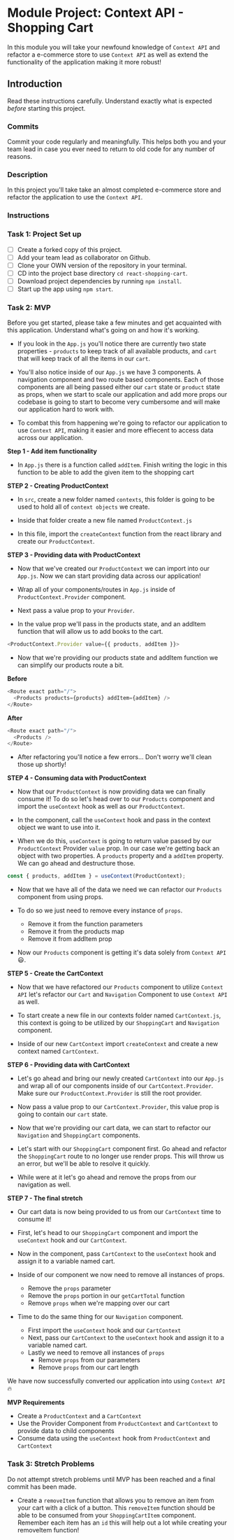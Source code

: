 # Module Project: Context API - Shopping Cart

In this module you will take your newfound knowledge of `Context API` and refactor a e-commerce store to use `Context API` as well as extend the functionality of the application making it more robust!

## Introduction

Read these instructions carefully. Understand exactly what is expected _before_ starting this project.

### Commits

Commit your code regularly and meaningfully. This helps both you and your team lead in case you ever need to return to old code for any number of reasons.

### Description

In this project you'll take take an almost completed e-commerce store and refactor the application to use the `Context API`.

### Instructions

### Task 1: Project Set up

- [ ] Create a forked copy of this project.
- [ ] Add your team lead as collaborator on Github.
- [ ] Clone your OWN version of the repository in your terminal.
- [ ] CD into the project base directory `cd react-shopping-cart`.
- [ ] Download project dependencies by running `npm install`.
- [ ] Start up the app using `npm start`.

### Task 2: MVP

Before you get started, please take a few minutes and get acquainted with this application. Understand what's going on and how it's working.

- If you look in the `App.js` you'll notice there are currently two state properties - `products` to keep track of all available products, and `cart` that will keep track of all the items in our `cart`.

- You'll also notice inside of our `App.js` we have 3 components. A navigation component and two route based components. Each of those components are all being passed either our `cart` state or `product` state as props, when we start to scale our application and add more props our codebase is going to start to become very cumbersome and will make our application hard to work with.

- To combat this from happening we're going to refactor our application to use `Context API`, making it easier and more effiecent to access data across our application.

**Step 1 - Add item functionality**

- In `App.js` there is a function called `addItem`. Finish writing the logic in this function to be able to add the given item to the shopping cart

**STEP 2 - Creating ProductContext**

- In `src`, create a new folder named `contexts`, this folder is going to be used to hold all of `context objects` we create.

- Inside that folder create a new file named `ProductContext.js`

- In this file, import the `createContext` function from the react library and create our `ProductContext`.

**STEP 3 - Providing data with ProductContext**

- Now that we've created our `ProductContext` we can import into our `App.js`. Now we can start providing data across our application!

- Wrap all of your components/routes in `App.js` inside of `ProductContext.Provider` component.

- Next pass a value prop to your `Provider`.

- In the value prop we'll pass in the products state, and an addItem function that will allow us to add books to the cart.

```js
<ProductContext.Provider value={{ products, addItem }}>
```

- Now that we're providing our products state and addItem function we can simplify our products route a bit.

**Before**

```js
<Route exact path="/">
  <Products products={products} addItem={addItem} />
</Route>
```

**After**

```js
<Route exact path="/">
  <Products />
</Route>
```

- After refactoring you'll notice a few errors... Don't worry we'll clean those up shortly!

**STEP 4 - Consuming data with ProductContext**

- Now that our `ProductContext` is now providing data we can finally consume it! To do so let's head over to our `Products` component and import the `useContext` hook as well as our `ProductContext`.

- In the component, call the `useContext` hook and pass in the context object we want to use into it.

- When we do this, `useContext` is going to return value passed by our `ProductContext` Provider `value` prop. In our case we're getting back an object with two properties. A `products` property and a `addItem` property. We can go ahead and destructure those.

```js
const { products, addItem } = useContext(ProductContext);
```

- Now that we have all of the data we need we can refactor our `Products` component from using props.

- To do so we just need to remove every instance of `props`.

  - Remove it from the function parameters
  - Remove it from the products map
  - Remove it from addItem prop

- Now our `Products` component is getting it's data solely from `Context API` 😃.

**STEP 5 - Create the CartContext**

- Now that we have refactored our `Products` component to utilize `Context API` let's refactor our `Cart` and `Navigation` Component to use `Context API` as well.

- To start create a new file in our contexts folder named `CartContext.js`, this context is going to be utilized by our `ShoppingCart` and `Navigation` component.

- Inside of our new `CartContext` import `createContext` and create a new context named `CartContext`.

**STEP 6 - Providing data with CartContext**

- Let's go ahead and bring our newly created `CartContext` into our `App.js` and wrap all of our components inside of our `CartContext.Provider`. Make sure our `ProductContext.Provider` is still the root provider.

- Now pass a value prop to our `CartContext.Provider`, this value prop is going to contain our `cart` state.

- Now that we're providing our cart data, we can start to refactor our `Navigation` and `ShoppingCart` components.

- Let's start with our `ShoppingCart` component first. Go ahead and refactor the `ShoppingCart` route to no longer use render props. This will throw us an error, but we'll be able to resolve it quickly.

- While were at it let's go ahead and remove the props from our navigation as well.

**STEP 7 - The final stretch**

- Our cart data is now being provided to us from our `CartContext` time to consume it!

- First, let's head to our `ShoppingCart` component and import the `useContext` hook and our `CartContext`.

- Now in the component, pass `CartContext` to the `useContext` hook and assign it to a variable named cart.

- Inside of our component we now need to remove all instances of props.

  - Remove the `props` parameter
  - Remove the `props` portion in our `getCartTotal` function
  - Remove `props` when we're mapping over our cart

- Time to do the same thing for our `Navigation` component.
  - First import the `useContext` hook and our `CartContext`
  - Next, pass our `CartContext` to the `useContext` hook and assign it to a variable named cart.
  - Lastly we need to remove all instances of `props`
    - Remove `props` from our parameters
    - Remove `props` from our cart length

We have now successfully converted our application into using `Context API` 🔥

**MVP Requirements**

- Create a `ProductContext` and a `CartContext`
- Use the Provider Component from `ProductContext` and `CartContext` to provide data to child components
- Consume data using the `useContext` hook from `ProductContext` and `CartContext`

### Task 3: Stretch Problems

Do not attempt stretch problems until MVP has been reached and a final commit has been made.

- Create a `removeItem` function that allows you to remove an item from your cart with a click of a button. This `removeItem` function should be able to be consumed from your `ShoppingCartItem` component.
  Remember each item has an `id` this will help out a lot while creating your removeItem function!
